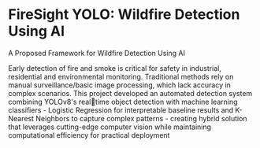 # FireSight YOLO: Wildfire Detection Using AI
A Proposed Framework for Wildfire Detection Using AI

Early detection of fire and smoke is critical for safety in industrial, residential and environmental monitoring. Traditional methods rely on manual surveillance/basic image processing, which lack accuracy in complex scenarios. This project developed an automated detection system combining YOLOv8's realtime object detection with machine learning classifiers - Logistic Regression for interpretable baseline results and K-Nearest Neighbors to capture complex patterns - creating  hybrid solution that leverages cutting-edge computer vision while maintaining computational efficiency for practical deployment
